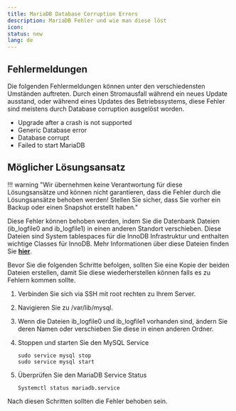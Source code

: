 ```yaml
---
title: MariaDB Database Corruption Errors
description: MariaDB Fehler und wie man diese löst
icon:
status: new
lang: de
---
```


## Fehlermeldungen

Die folgenden Fehlermeldungen können unter den verschiedensten Umständen auftreten. Durch einen Stromausfall während ein neues Update ausstand, oder während eines Updates des Betriebssystems, diese Fehler sind meistens durch Database corruption ausgelöst worden.

-   Upgrade after a crash is not supported
-   Generic Database error
-   Database corrupt
-   Failed to start MariaDB

## Möglicher Lösungsansatz

!!! warning "Wir übernehmen keine Verantwortung für diese Lösungsansätze und können nicht garantieren, dass die Fehler durch die Lösungsansätze behoben werden! Stellen Sie sicher, dass Sie vorher ein Backup oder einen Snapshot erstellt haben."

Diese Fehler können behoben werden, indem Sie die Datenbank Dateien (ib_logfile0 and ib_logfile1) in einen anderen Standort verschieben.
Diese Dateien sind System tablespaces für die InnoDB Infrastruktur und enthalten wichtige Classes für InnoDB.
Mehr Informationen über diese Dateien finden Sie [**hier**](https://dba.stackexchange.com/questions/27083/what-exactly-are-iblog-files-in-mysql).

Bevor Sie die folgenden Schritte befolgen, sollten Sie eine Kopie der beiden Dateien erstellen, damit Sie diese wiederherstellen können falls es zu Fehlern kommen sollte.

1. Verbinden Sie sich via SSH mit root rechten zu Ihrem Server.
2. Navigieren Sie zu /var/lib/mysql.
3. Wenn die Dateien ib_logfile0 und ib_logfile1 vorhanden sind, ändern Sie deren Namen oder verschieben Sie diese in einen anderen Ordner.
4. Stoppen und starten Sie den MySQL Service

    ```shell
    sudo service mysql stop 
    sudo service mysql start
    ```

5. Überprüfen Sie den MariaDB Service Status

    ```shell
    Systemctl status mariadb.service
    ```

Nach diesen Schritten sollten die Fehler behoben sein.
